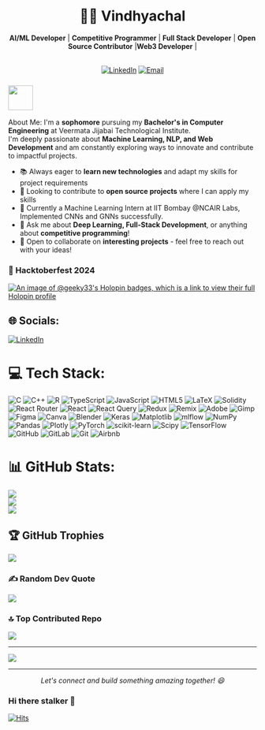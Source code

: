 <div align="center">
  <h1>👨‍💻 Vindhyachal </h1>
  <div>
    <b>AI/ML Developer</b> | <b>Competitive Programmer</b> | <b>Full Stack Developer</b> | <b>Open Source Contributor</b> |<b>Web3 Developer</b> |
  </div>
  <br>
  
  [![LinkedIn](https://img.shields.io/badge/-LinkedIn-blue?style=for-the-badge&logo=linkedin&logoColor=white&link=https://linkedin.com/in/aarya-pandey-vjtics27)](https://linkedin.com/in/aarya-pandey-vjtics27)
  [![Email](https://img.shields.io/badge/-Email-red?style=for-the-badge&logo=gmail&logoColor=white&link=mailto:anpandey_b23@ce.vjti.ac.in)](mailto:anpandey_b23@ce.vjti.ac.in)
</div>

### <img src="https://media.giphy.com/media/VgCDAzcKvsR6OM0uWg/giphy.gif" width="50"> 
About Me:
I'm a **sophomore** pursuing my **Bachelor's in Computer Engineering** at Veermata Jijabai Technological Institute.
</br> I'm deeply passionate about **Machine Learning, NLP, and Web Development** and am constantly exploring ways to innovate and contribute to impactful projects.

- 📚 Always eager to **learn new technologies** and adapt my skills for project requirements
- 🤝 Looking to contribute to **open source projects** where I can apply my skills
- 🌱 Currently a Machine Learning Intern at IIT Bombay @NCAIR Labs, Implemented CNNs and GNNs successfully.
- 💬 Ask me about **Deep Learning, Full-Stack Development**, or anything about **competitive programming**!
- 👯 Open to collaborate on **interesting projects** - feel free to reach out with your ideas!

### 🎯 Hacktoberfest 2024
[![An image of @geeky33's Holopin badges, which is a link to view their full Holopin profile](https://holopin.me/geeky33)](https://holopin.io/@geeky33)

## 🌐 Socials:
[![LinkedIn](https://img.shields.io/badge/LinkedIn-%230077B5.svg?logo=linkedin&logoColor=white)](https://linkedin.com/in/https://www.linkedin.com/in/aarya-pandey-vjtics27/) 

# 💻 Tech Stack:
![C](https://img.shields.io/badge/c-%2300599C.svg?style=plastic&logo=c&logoColor=white) ![C++](https://img.shields.io/badge/c++-%2300599C.svg?style=plastic&logo=c%2B%2B&logoColor=white) ![R](https://img.shields.io/badge/r-%23276DC3.svg?style=plastic&logo=r&logoColor=white) ![TypeScript](https://img.shields.io/badge/typescript-%23007ACC.svg?style=plastic&logo=typescript&logoColor=white) ![JavaScript](https://img.shields.io/badge/javascript-%23323330.svg?style=plastic&logo=javascript&logoColor=%23F7DF1E) ![HTML5](https://img.shields.io/badge/html5-%23E34F26.svg?style=plastic&logo=html5&logoColor=white) ![LaTeX](https://img.shields.io/badge/latex-%23008080.svg?style=plastic&logo=latex&logoColor=white) ![Solidity](https://img.shields.io/badge/Solidity-%23363636.svg?style=plastic&logo=solidity&logoColor=white) ![React Router](https://img.shields.io/badge/React_Router-CA4245?style=plastic&logo=react-router&logoColor=white) ![React](https://img.shields.io/badge/react-%2320232a.svg?style=plastic&logo=react&logoColor=%2361DAFB) ![React Query](https://img.shields.io/badge/-React%20Query-FF4154?style=plastic&logo=react%20query&logoColor=white) ![Redux](https://img.shields.io/badge/redux-%23593d88.svg?style=plastic&logo=redux&logoColor=white) ![Remix](https://img.shields.io/badge/remix-%23000.svg?style=plastic&logo=remix&logoColor=white) ![Adobe](https://img.shields.io/badge/adobe-%23FF0000.svg?style=plastic&logo=adobe&logoColor=white) ![Gimp](https://img.shields.io/badge/Gimp-657D8B?style=plastic&logo=gimp&logoColor=FFFFFF) ![Figma](https://img.shields.io/badge/figma-%23F24E1E.svg?style=plastic&logo=figma&logoColor=white) ![Canva](https://img.shields.io/badge/Canva-%2300C4CC.svg?style=plastic&logo=Canva&logoColor=white) ![Blender](https://img.shields.io/badge/blender-%23F5792A.svg?style=plastic&logo=blender&logoColor=white) ![Keras](https://img.shields.io/badge/Keras-%23D00000.svg?style=plastic&logo=Keras&logoColor=white) ![Matplotlib](https://img.shields.io/badge/Matplotlib-%23ffffff.svg?style=plastic&logo=Matplotlib&logoColor=black) ![mlflow](https://img.shields.io/badge/mlflow-%23d9ead3.svg?style=plastic&logo=numpy&logoColor=blue) ![NumPy](https://img.shields.io/badge/numpy-%23013243.svg?style=plastic&logo=numpy&logoColor=white) ![Pandas](https://img.shields.io/badge/pandas-%23150458.svg?style=plastic&logo=pandas&logoColor=white) ![Plotly](https://img.shields.io/badge/Plotly-%233F4F75.svg?style=plastic&logo=plotly&logoColor=white) ![PyTorch](https://img.shields.io/badge/PyTorch-%23EE4C2C.svg?style=plastic&logo=PyTorch&logoColor=white) ![scikit-learn](https://img.shields.io/badge/scikit--learn-%23F7931E.svg?style=plastic&logo=scikit-learn&logoColor=white) ![Scipy](https://img.shields.io/badge/SciPy-%230C55A5.svg?style=plastic&logo=scipy&logoColor=%white) ![TensorFlow](https://img.shields.io/badge/TensorFlow-%23FF6F00.svg?style=plastic&logo=TensorFlow&logoColor=white) ![GitHub](https://img.shields.io/badge/github-%23121011.svg?style=plastic&logo=github&logoColor=white) ![GitLab](https://img.shields.io/badge/gitlab-%23181717.svg?style=plastic&logo=gitlab&logoColor=white) ![Git](https://img.shields.io/badge/git-%23F05033.svg?style=plastic&logo=git&logoColor=white) ![Airbnb](https://img.shields.io/badge/Airbnb-%23ff5a5f.svg?style=plastic&logo=Airbnb&logoColor=white)
# 📊 GitHub Stats:
![](https://github-readme-stats.vercel.app/api?username=geeky33&theme=dark&hide_border=false&include_all_commits=true&count_private=true)<br/>
![](https://nirzak-streak-stats.vercel.app/?user=geeky33&theme=dark&hide_border=false)<br/>
![](https://github-readme-stats.vercel.app/api/top-langs/?username=geeky33&theme=dark&hide_border=false&include_all_commits=true&count_private=true&layout=compact)

## 🏆 GitHub Trophies
![](https://github-profile-trophy.vercel.app/?username=geeky33&theme=radical&no-frame=false&no-bg=true&margin-w=4)

### ✍️ Random Dev Quote
![](https://quotes-github-readme.vercel.app/api?type=horizontal&theme=radical)

### 🔝 Top Contributed Repo
![](https://github-contributor-stats.vercel.app/api?username=geeky33&limit=5&theme=dark&combine_all_yearly_contributions=true)

---
[![](https://visitcount.itsvg.in/api?id=geeky33&icon=2&color=12)](https://visitcount.itsvg.in)

<!-- Proudly created with GPRM ( https://gprm.itsvg.in ) -->

<div align="center">
  
  ---
  <i>Let's connect and build something amazing together! 😄</i>
</div>

### Hi there stalker 👋
[![Hits](https://u8views.com/api/v1/github/profiles/141430616/views/day-week-month-total-count.svg)](https://u8views.com/github/geeky33)
<!---
geeky33/geeky33 is a ✨ special ✨ repository because its `README.md` (this file) appears on your GitHub profile.
You can click the Preview link to take a look at your changes.
--->
